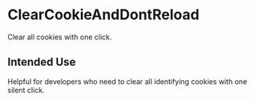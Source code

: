 # ClearCookieAndDontReload

Clear all cookies with one click.

## Intended Use
Helpful for developers who need to clear all identifying cookies with one silent click.
